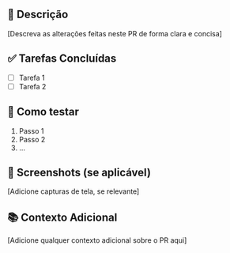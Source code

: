 ## 📝 Descrição

[Descreva as alterações feitas neste PR de forma clara e concisa]

## ✅ Tarefas Concluídas

- [ ] Tarefa 1
- [ ] Tarefa 2

## 🧪 Como testar

1. Passo 1
2. Passo 2
3. ...

## 📸 Screenshots (se aplicável)

[Adicione capturas de tela, se relevante]

## 📚 Contexto Adicional

[Adicione qualquer contexto adicional sobre o PR aqui]
